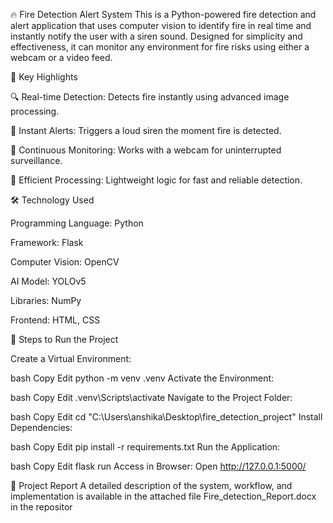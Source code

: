 🔥 Fire Detection Alert System
This is a Python-powered fire detection and alert application that uses computer vision to identify fire in real time and instantly notify the user with a siren sound. Designed for simplicity and effectiveness, it can monitor any environment for fire risks using either a webcam or a video feed.

🚀 Key Highlights

🔍 Real-time Detection: Detects fire instantly using advanced image processing.

🔔 Instant Alerts: Triggers a loud siren the moment fire is detected.

🎥 Continuous Monitoring: Works with a webcam for uninterrupted surveillance.

🧠 Efficient Processing: Lightweight logic for fast and reliable detection.

🛠️ Technology Used

Programming Language: Python

Framework: Flask

Computer Vision: OpenCV

AI Model: YOLOv5

Libraries: NumPy

Frontend: HTML, CSS

🧪 Steps to Run the Project

Create a Virtual Environment:

bash
Copy
Edit
python -m venv .venv
Activate the Environment:

bash
Copy
Edit
.venv\Scripts\activate
Navigate to the Project Folder:

bash
Copy
Edit
cd "C:\Users\anshika\Desktop\fire_detection_project"
Install Dependencies:

bash
Copy
Edit
pip install -r requirements.txt
Run the Application:

bash
Copy
Edit
flask run
Access in Browser: Open http://127.0.0.1:5000/

📄 Project Report
A detailed description of the system, workflow, and implementation is available in the attached file Fire_detection_Report.docx in the repositor
